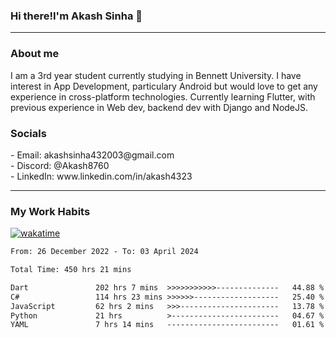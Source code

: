 <h3>Hi there!I'm Akash Sinha 👋</h3>

--- 

<h3>About me</h3>
I am a 3rd year student currently studying in Bennett University. I have interest in App Development, particulary Android but would love to get any experience in cross-platform technologies. Currently learning Flutter, with previous experience in Web dev, backend dev with Django and NodeJS.

<h3>Socials</h3>
 - Email: akashsinha432003@gmail.com<br>
 - Discord: @Akash8760<br>
 - LinkedIn: www.linkedin.com/in/akash4323<br>


---

<h3>My Work Habits</h3>

[![wakatime](https://wakatime.com/badge/user/938b2951-49cf-4810-9b9e-c17cde3d3343.svg)](https://wakatime.com/@938b2951-49cf-4810-9b9e-c17cde3d3343)

<!--START_SECTION:waka-->

```txt
From: 26 December 2022 - To: 03 April 2024

Total Time: 450 hrs 21 mins

Dart               202 hrs 7 mins  >>>>>>>>>>>--------------   44.88 %
C#                 114 hrs 23 mins >>>>>>-------------------   25.40 %
JavaScript         62 hrs 2 mins   >>>----------------------   13.78 %
Python             21 hrs          >------------------------   04.67 %
YAML               7 hrs 14 mins   -------------------------   01.61 %
```

<!--END_SECTION:waka-->


